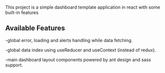 This project is a simple dashboard template application in react with some built-in features

## Available Features

-global error, loading and alerts handling while data fetching.

-global data index using useReducer and useContext (instead of redux).

-main dashboard layout components powered by ant design and sass support.
